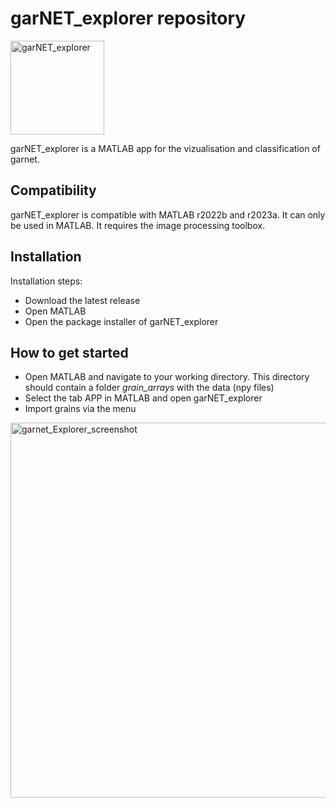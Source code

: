 # garNET_explorer repository

<img width="150" alt="garNET_explorer" src="https://user-images.githubusercontent.com/54409312/235297098-7d1019f2-2ec9-453b-b751-6becf7764cb1.png">

garNET_explorer is a MATLAB app for the vizualisation and classification of garnet. 

## Compatibility
garNET_explorer is compatible with MATLAB r2022b and r2023a. It can only be used in MATLAB. It requires the image processing toolbox. 

## Installation
Installation steps:
- Download the latest release
- Open MATLAB
- Open the package installer of garNET_explorer

## How to get started
- Open MATLAB and navigate to your working directory. This directory should contain a folder _grain_arrays_ with the data (npy files)
- Select the tab APP in MATLAB and open garNET_explorer
- Import grains via the menu

<img width="600" alt="garnet_Explorer_screenshot" src="https://user-images.githubusercontent.com/54409312/235297334-a741757d-169e-455a-addd-a9ba675868d8.png">

